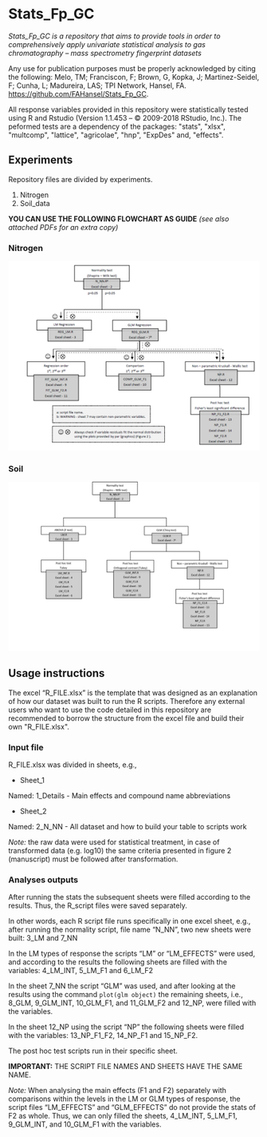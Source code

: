 # Stats_Fp_GC

*Stats_Fp_GC is a repository that aims to provide tools in order to comprehensively apply univariate statistical analysis to gas chromatography – mass spectrometry fingerprint datasets*


Any use for publication purposes must be properly acknowledged by citing the following:
Melo, TM;  Franciscon, F; Brown, G, Kopka, J; Martinez-Seidel, F; Cunha, L; Madureira, LAS; TPI Network, Hansel, FA. https://github.com/FAHansel/Stats_Fp_GC.


All response variables provided in this repository were statistically tested using R and Rstudio (Version 1.1.453 – © 2009-2018 RStudio, Inc.). The peformed tests are a dependency of the packages: "stats", "xlsx", "multcomp", "lattice", "agricolae", "hnp", "ExpDes" and, "effects".

## Experiments

Repository files are divided by experiments.

1.	Nitrogen
1.	Soil_data

**YOU CAN USE THE FOLLOWING FLOWCHART AS GUIDE** *(see also attached PDFs for an extra copy)*

### Nitrogen

![N_flowchart](Images/N_flowchart.PNG)

### Soil

![Soil_flowchart](Images/Soil_flowchart.PNG)

## Usage instructions

The excel “R_FILE.xlsx” is the template that was designed as an explanation of how our dataset was built to run the R scripts. Therefore any external users who want to use the code detailed in this repository are recommended to borrow the structure from the excel file and build their own "R_FILE.xlsx".

### Input file

R_FILE.xlsx was divided in sheets, e.g., 

* Sheet_1

Named: 1_Details - Main effects and compound name abbreviations

* Sheet_2

Named: 2_N_NN - All dataset and how to build your table to scripts work

*Note:* the raw data were used for statistical treatment, in case of transformed data (e.g.
log10) the same criteria presented in figure 2 (manuscript) must be followed after transformation.

### Analyses outputs

After running the stats the subsequent sheets were filled according to the results. Thus, the R_script files were saved separately. 

In other words, each R script file runs specifically in one excel sheet, e.g., after running the normality script, file name “N_NN”, two new sheets were built: 3_LM and 7_NN

In the LM types of response the scripts “LM” or “LM_EFFECTS” were used, and according to the results the following sheets are filled with the variables: 4_LM_INT, 5_LM_F1 and 6_LM_F2

In the sheet 7_NN the script “GLM” was used, and after looking at the results using the command `plot(glm object)` the remaining sheets, i.e., 8_GLM, 9_GLM_INT, 10_GLM_F1, and 11_GLM_F2 and 12_NP, were filled with the variables.

In the sheet 12_NP using the script “NP” the following sheets were filled with the variables:
13_NP_F1_F2, 14_NP_F1 and 15_NP_F2.

The post hoc test scripts run in their specific sheet.

**IMPORTANT:** THE SCRIPT FILE NAMES AND SHEETS HAVE THE SAME NAME.

*Note:* When analysing the main effects (F1 and F2) separately with comparisons within the levels in the LM or GLM types of response,
the script files “LM_EFFECTS” and “GLM_EFFECTS” do not provide the stats of F2 as whole.
Thus, we can only filled the sheets, 4_LM_INT, 5_LM_F1, 9_GLM_INT, and 10_GLM_F1 with the variables.
